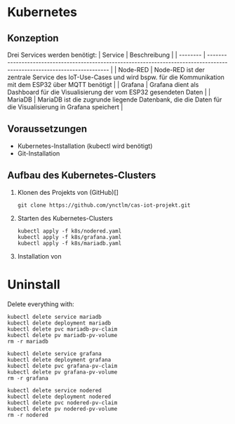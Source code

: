 # Kubernetes
## Konzeption
Drei Services werden benötigt:
| Service  | Beschreibung                                                                                                              |
| -------- | ------------------------------------------------------------------------------------------------------------------------- |
| Node-RED | Node-RED ist der zentrale Service des IoT-Use-Cases und wird bspw. für die Kommunikation mit dem ESP32 über MQTT benötigt |
| Grafana  | Grafana dient als Dashboard für die Visualisierung der vom ESP32 gesendeten Daten                                         |
| MariaDB  | MariaDB ist die zugrunde liegende Datenbank, die die Daten für die Visualisierung in Grafana speichert                    |

## Voraussetzungen
- Kubernetes-Installation (kubectl wird benötigt)
- Git-Installation

## Aufbau des Kubernetes-Clusters
1. Klonen des Projekts von (GitHub)[]
   ```
   git clone https://github.com/ynctlm/cas-iot-projekt.git
   ```
2. Starten des Kubernetes-Clusters
   ```
   kubectl apply -f k8s/nodered.yaml
   kubectl apply -f k8s/grafana.yaml
   kubectl apply -f k8s/mariadb.yaml
   ```
3. Installation von 



# Uninstall
Delete everything with:
```
kubectl delete service mariadb
kubectl delete deployment mariadb
kubectl delete pvc mariadb-pv-claim
kubectl delete pv mariadb-pv-volume
rm -r mariadb

kubectl delete service grafana
kubectl delete deployment grafana
kubectl delete pvc grafana-pv-claim
kubectl delete pv grafana-pv-volume
rm -r grafana

kubectl delete service nodered
kubectl delete deployment nodered
kubectl delete pvc nodered-pv-claim
kubectl delete pv nodered-pv-volume
rm -r nodered
```